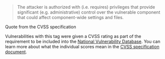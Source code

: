 > The attacker is authorized with (i.e. requires) privileges that provide significant (e.g. administrative) control over the vulnerable component that could affect component-wide settings and files.

Quote from the CVSS specification

Vulnerabilities with this tag were given a CVSS rating as part of the
requirement to be included into the [National Vulnerability
Database](https://nvd.nist.gov/). You can learn more about what the individual
scores mean in the [CVSS specification
document](https://www.first.org/cvss/specification-document).